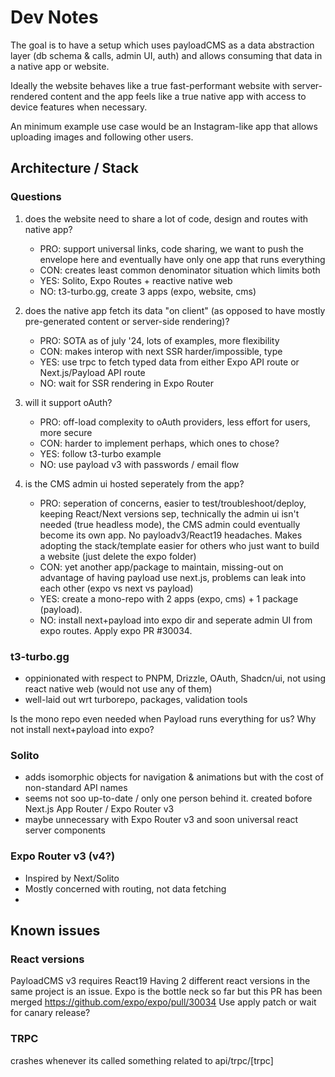 # Dev Notes

The goal is to have a setup which uses payloadCMS as a data abstraction layer (db schema & calls, admin UI, auth) and allows consuming that data in a native app or website.

Ideally the website behaves like a true fast-performant website with server-rendered content and the app feels like a true native app with access to device features when necessary.

An minimum example use case would be an Instagram-like app that allows uploading images and following other users.

## Architecture / Stack

### Questions

1. does the website need to share a lot of code, design and routes with native app?

   - PRO: support universal links, code sharing, we want to push the envelope here and eventually have only one app that runs everything
   - CON: creates least common denominator situation which limits both
   - YES: Solito, Expo Routes + reactive native web
   - NO: t3-turbo.gg, create 3 apps (expo, website, cms)

2. does the native app fetch its data "on client" (as opposed to have mostly pre-generated content or server-side rendering)?

   - PRO: SOTA as of july '24, lots of examples, more flexibility
   - CON: makes interop with next SSR harder/impossible, type
   - YES: use trpc to fetch typed data from either Expo API route or Next.js/Payload API route
   - NO: wait for SSR rendering in Expo Router

3. will it support oAuth?

   - PRO: off-load complexity to oAuth providers, less effort for users, more secure
   - CON: harder to implement perhaps, which ones to chose?
   - YES: follow t3-turbo example
   - NO: use payload v3 with passwords / email flow

4. is the CMS admin ui hosted seperately from the app?

   - PRO: seperation of concerns, easier to test/troubleshoot/deploy, keeping React/Next versions sep, technically the admin ui isn't needed (true headless mode), the CMS admin could eventually become its own app. No payloadv3/React19 headaches. Makes adopting the stack/template easier for others who just want to build a website (just delete the expo folder)
   - CON: yet another app/package to maintain, missing-out on advantage of having payload use next.js, problems can leak into each other (expo vs next vs payload)
   - YES: create a mono-repo with 2 apps (expo, cms) + 1 package (payload).
   - NO: install next+payload into expo dir and seperate admin UI from expo routes. Apply expo PR #30034.

### t3-turbo.gg

- oppinionated with respect to PNPM, Drizzle, OAuth, Shadcn/ui, not using react native web (would not use any of them)
- well-laid out wrt turborepo, packages, validation tools

Is the mono repo even needed when Payload runs everything for us? Why not install next+payload into expo?

### Solito

- adds isomorphic objects for navigation & animations but with the cost of non-standard API names
- seems not soo up-to-date / only one person behind it. created bofore Next.js App Router / Expo Router v3
- maybe unnecessary with Expo Router v3 and soon universal react server components

### Expo Router v3 (v4?)

- Inspired by Next/Solito
- Mostly concerned with routing, not data fetching
-

## Known issues

### React versions

PayloadCMS v3 requires React19
Having 2 different react versions in the same project is an issue.
Expo is the bottle neck so far but this PR has been merged https://github.com/expo/expo/pull/30034
Use apply patch or wait for canary release?

### TRPC

crashes whenever its called
something related to api/trpc/[trpc]
